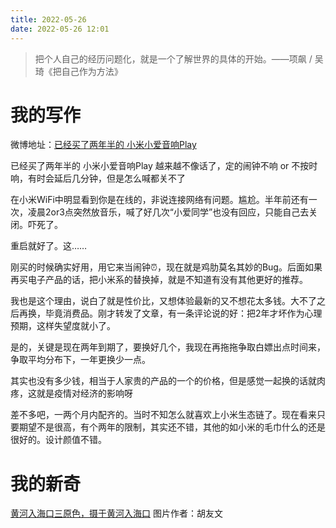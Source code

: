 ```yaml
---
title: 2022-05-26
date: 2022-05-26 12:01
---
```

>  把个人自己的经历问题化，就是一个了解世界的具体的开始。——项飙 / 吴琦《把自己作为方法》

# 我的写作

微博地址：[已经买了两年半的 小米小爱音响Play](https://weibo.com/3276875390/LuM2LAzA5)

已经买了两年半的 小米小爱音响Play 越来越不像话了，定的闹钟不响 or 不按时响，有时会延后几分钟，但是怎么喊都关不了

在小米WiFi中明显看到你是在线的，非说连接网络有问题。尴尬。半年前还有一次，凌晨2or3点突然放音乐，喊了好几次“小爱同学”也没有回应，只能自己去关闭。吓死了。

重启就好了。这……

刚买的时候确实好用，用它来当闹钟⏰，现在就是鸡肋莫名其妙的Bug。后面如果再买电子产品的话，把小米系的替换掉，就是不知道有没有其他更好的推荐。

我也是这个理由，说白了就是性价比，又想体验最新的又不想花太多钱。大不了之后再换，毕竟消费品。刚才转发了文章，有一条评论说的好：把2年才坏作为心理预期，这样失望度就小了。

是的，关键是现在两年到期了，要换好几个，我现在再拖拖争取白嫖出点时间来，争取平均分布下，一年更换少一点。

其实也没有多少钱，相当于人家贵的产品的一个的价格，但是感觉一起换的话就肉疼，这就是疫情对经济的影响呀

差不多吧，一两个月内配齐的。当时不知怎么就喜欢上小米生态链了。现在看来只要期望不是很高，有个两年的限制，其实还不错，其他的如小米的毛巾什么的还是很好的。设计颜值不错。

# 我的新奇

[黄河入海口三原色，摄于黄河入海口](https://weibo.com/1481589195/LuF1Ffnuc?type=comment#_rnd1653540820869)
图片作者：胡友文

